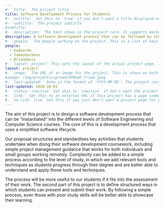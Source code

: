 ```yaml
---
#- `title:` The project title.
title: Software Development Process for Students
#- `notitle:` Set this to `true` if you don't want a title displayed on the project card. Optional.
#- `subtitle:` The project subtitle
#subtitle:
#- `description:` The text shown in the project card. It supports markdown.
description: A Software Development process that can be followed by students at all levels as they work on both individual and group assessments.
#- `people:` The people working on the project. This is a list of keys from the `_data/people.yml` file.
people:
  - kaduardo
  - JamesHarmson
  - BrianDavis
#- `layout: project` This sets the layout of the actual project page. It should be set to `project`.
layout: project
#- `image:` The URL of an image for the project. This is shown on both the project page and the project card. Optional.
#image: /img/projects/spread/SPReaD_Triad.jpeg
#- `last-updated:` Date in the format of `YYYY-MM-DD`. The project cards are sorted by this, most recent first.
last-updated: 2020-10-01
#- `status: inactive` Set this to `inactive` if don't want the project to appear on the front page. Just ignore it otherwise.
#- `link:` Set this to an external URL if this project has a page somewhere else on the web. If you don't have a `link:`, then the content of this markdown file (below the YAML frontmatter) will be this project's page.
#- `no-link: true` Set this if you just don't want a project page for your project.
---
```


The aim of this project is to design a software development process that can be “instantiated” into the different levels of Software Engineering and Computer Science courses.
The core of this is a development process that uses a simplified software lifecycle.

Our proposal structures and standardises key activities that students undertake when doing their software development coursework, including simple project management guidance that works for both individuals and small groups working remotely.
Complexity can be added to a simple process according to the level of study, in which we add relevant tools and techniques as students progress through their degree and are better able to understand and apply those tools and techniques.

The process will be more useful to our students if it fits into the assessment of their work. The second part of this project is to define structured ways in which students can present and submit their work. By following a simple process, even those with poor study skills will be better able to showcase their learning.